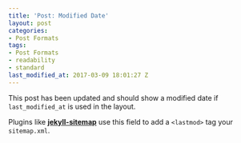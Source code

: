 ```yaml
---
title: 'Post: Modified Date'
layout: post
categories:
- Post Formats
tags:
- Post Formats
- readability
- standard
last_modified_at: 2017-03-09 18:01:27 Z
---
```


This post has been updated and should show a modified date if `last_modified_at` is used in the layout.

Plugins like [**jekyll-sitemap**](https://github.com/jekyll/jekyll-feed) use this field to add a `<lastmod>` tag your `sitemap.xml`.